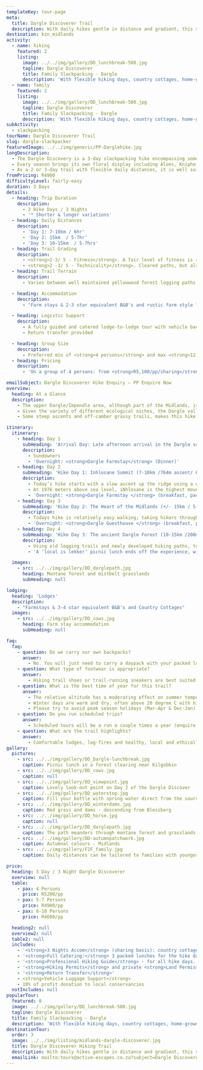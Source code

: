 ```yaml
---
templateKey: tour-page
meta:
  title: Dargle Discoverer Trail
  description: With daily hikes gentle in distance and gradient, this slackpacking trail is perfect for families, and those who prefer to take a little more time to smell the daisies.
destination: kzn_midlands
activity:
  - name: hiking
    featured: 2
    listing:
      image: ../../img/gallery/DD_lunchbreak-500.jpg
      tagline: Dargle Discoverer
      title: Family Slackpacking - Dargle
      description: 'With flexible hiking days, country cottages, home-grown meals, and Tolkienesque explorations - the Dargle Slackpacker is the Midlands best kept secret.'
  - name: family
    featured: 2
    listing:
      image: ../../img/gallery/DD_lunchbreak-500.jpg
      tagline: Dargle Discoverer
      title: Family Slackpacking - Dargle
      description: 'With flexible hiking days, country cottages, home-grown meals, and Tolkienesque explorations - the Dargle Slackpacker is the Midlands best kept secret.'
subActivity:
  - slackpacking
tourName: Dargle Discoverer Trail
slug: dargle-slackpacker
featuredImage: ../../img/generic/PP-Darglehike.jpg
longDescription:
  - The Dargle Discovery is a 3-day slackpacking hike encompassing some of the best of the KZN Midland's hidden gems. Traversing privately owned land in conservancies otherwise not accessible to the public, the area is renowned for its rich biodiversity and high level of endemism. The ever-changing landscapes include highly threatened Mist-Belt Forest, Afro-Montane grassland, rolling farmlands and challenging summits.
  - Every season brings its own floral display including Aloes, Kniphofia (red hot pokers), Gladiolus, Hypoxis, Watsonia, Brungsvigia (river lilies) and Wahlenbergia (bell flowers).
  - As a 2 or 3-day trail with flexible daily distances, it is well suited to a family weekender.
fromPricing: R4900
difficultyLevel: fairly-easy
duration: 3 Days
details:
  - heading: Trip Duration
    description:
      - 3 Hike Days / 3 Nights
      - '* Shorter & longer variations'
  - heading: Daily Distances
    description:
      - 'Day 1: 7-10km / 6hr'
      - 'Day 2: 15km  / 5-7hr'
      - 'Day 3: 10-15km  / 5-7hrs'
  - heading: Trail Grading
    description:
      - <strong>2-3/ 5 - Fitness</strong>. A fair level of fitness is required
      - <strong>2 -3/ 5 - Technicality</strong>. Cleared paths, but also some off-camber grassy trails (relatively well maintained), and a few vertical up and down sections.
  - heading: Trail Terrain
    description:
      - Varies between well maintained yellowwood forest logging paths, stone terraced paths, mountain paths, ravine trails and rocky ridge.

  - heading: Accommodation
    description:
      - "Farm stays & 2-3 star equivalent B&B's and rustic farm style lodges"

  - heading: Logistic Support
    description:
      - A fully guided and catered lodge-to-lodge tour with vehicle back-up and daily luggage transfers.
      - Return transfer provided

  - heading: Group Size
    description:
      - Preferred min of <strong>4 persons</strong> and max <strong>12-14 </strong>persons per group
  - heading: Pricing
    description:
      - 'On a group of 4 persons: from <strong>R5,100/pp/sharing</strong>'

emailSubject: Dargle Discoverer Hike Enquiry – PP Enquire Now
overview:
  heading: At a Glance
  description:
    - The upper Dargle/Impendle area, although part of the Midlands, is also considered the start of the mighty Drakensberg Escarpment, and this hike combines some more rugged berg hiking with the luxury of Midlands comforts.
    - Given the variety of different ecological niches, the Dargle valley is home to over 200 species of birds including the rare Cape Parrot and White-winged Starling. Due to the prioritised protection status of this area, it is not uncommon to find highly specialised animals like the elusive Samango monkeys playing in the Cape Chestnut trees, or some of the successfully reintroduced rock dassies sunbathing in the forest fringe. Blue duiker, oribi and mountain reedbuck are also frequent visitors.
    - Some steep ascents and off-camber grassy trails, makes this hike challenging at times. As with the Karkloof Falls2Falls, 10% of profit proceeds will go towards local conservation projects.

itinerary:
  itinerary:
    - heading: Day 1
      subHeading: 'Arrival Day: Late afternoon arrival in the Dargle valley'
      description:
        - Sundowners
        - 'Overnight: <strong>Dargle Farmstay</strong> (Dinner)'
    - heading: Day 2
      subHeading: 'Hike Day 1: Inhlosane Summit (7-10km /764m ascent/ 6hrs)'
      description:
        - Today’s hike starts with a slow ascent up the ridge using a well-marked indigenous forest trail, up onto the saddle of iNhlosane mountain. From here there are a few rocky and steep inclines across the highland grassland, which in spring and summer are swathed in a blanket of beautifully delicate wildflowers.
        - At 1976 meters above sea level, iNhlosane is the highest mountain in the Midlands. From the summit, you will be rewarded with stunning vistas of the Midlands. From here it is a short but steep walk through indigenous forest back to your farm-stay.
        - 'Overnight: <strong>Dargle Farmstay </strong> (breakfast, packed lunch, dinner)'
    - heading: Day 3
      subHeading: 'Hike Day 2: The Heart of the Midlands (+/- 15km / 5-7hrs)'
      description:
        - Todays hike is relatively easy walking; taking hikers through typical Midlands farm scenery and past an expansive wetland (an important nesting site for cranes), before descending to pass by one of the oldest farmhouses of KwaZulu-Natal, renowned for its architecture.  From here its an undulating stroll through mistbelt grassland to your next nights accommodation, nestled under the eaves of one of the most ancient indigenous forests.
        - 'Overnight: <strong>Dargle Guesthouse </strong> (breakfast, packed lunch, dinner)'
    - heading: Day 4
      subHeading: 'Hike Day 3: The ancient Dargle Forest (10-15km /200m ascent/ 5-7hrs)'
      description:
        - Using old logging trails and newly developed hiking paths, todays hike takes you through the cool undergrowth of Mistbelt forest, in the heart of the Dargle valley. There are plenty of spring mountain streams to drink from, as well as frequent sightings of Tree Dassie, Oribi, Reedbuck and perhaps an elusive Samango monkey. At the top of the forest you are rewarded with a panoramic view of the Dargle and Lidgetton valley with the iconic Nhlosane Mountain serving as a backdrop.
        - 'A ‘local is lekker’ picnic lunch ends off the experience, with finger foods selected from the surrounding producers: a true taste of the Midlands. Transfer provided back to vehicles or alternative arrangements'

  images:
    - src: ../../img/gallery/DD_darglepath.jpg
      heading: Montane forest and mistbelt grasslands
      subHeading: null

lodging:
  heading: 'Lodges'
  description:
    - "Farmstays & 3-4 star equivalent B&B's and Country Cottages"
  images:
    - src: ../../img/gallery/DD_cows.jpg
      heading: Farm stay accommodation
      subHeading: null

faq:
  faq:
    - question: Do we carry our own backpacks?
      answer:
        - No. You will just need to carry a daypack with your packed lunch, water and supplies for the day. Your overnight bags will be transferred by vehicle from lodge to lodge.
    - question: What type of footwear is appropriate?
      answer:
        - Hiking trail shoes or trail-running sneakers are best suited for this trail.
    - question: What is the best time of year for this trail?
      answer:
        - The relative altitude has a moderating effect on summer temperature with day time temperatures seldom exceeding 30 degrees C. Summer nights can be cool > 15 degrees C. The rainy season is in Summer ( November to February).
        - Winter days are warm and dry, often above 20 degree C with night temperatures 1-10 Degrees C. Occasionally there is a small scattering of snow in surrounding higher altitude areas
        - Please try to avoid peak season holidays (Mar-Apr & Dec-Jan) as the lodges have to give priority to long-stay bookings over such times. Autumn and Spring are great times of year for the Midlands.
    - question: Do you run scheduled trips?
      answer:
        - Scheduled tours will be a run a couple times a year (enquire regarding dates) otherwise private trips also avaiable - date/ avail permitting.
    - question: What are the trail highlights?
      answer:
        - Comfortable lodges, log-fires and healthy, local and ethically sourced country cuisine, spectacular 360 degree panoramic views of the Dargle and Lidgetton Valley, challenging summits, flower spotting and ancient Yellowwood forests.
gallery:
  pictures:
    - src: ../../img/gallery/DD_Dargle-lunchbreak.jpg
      caption: Picnic lunch in a forest clearing near Kilgobbin
    - src: ../../img/gallery/DD_cows.jpg
      caption: null
    - src: ../../img/gallery/DD_viewpoint.jpg
      caption: Lovely look-out point on Day 2 of the Dargle Discover
    - src: ../../img/gallery/DD_waterstop.jpg
      caption: Fill your bottle with spring water direct from the source.
    - src: ../../img/gallery/DD_winterdams.jpg
      caption: Red grass and dams - descending from Blessberg
    - src: ../../img/gallery/DD_horse.jpg
      caption: null
    - src: ../../img/gallery/DD_darglepath.jpg
      caption: The path meanders through montane forest and grasslands
    - src: ../../img/gallery/DD-autumnpatchwork.jpg
      caption: Autumnal colours - Midlands
    - src: ../../img/gallery/F2F_family.jpg
      caption: Daily distances can be tailored to families with younger members

price:
  heading: 3 Day / 3 Night Dargle Discoverer
  overview: null
  table:
    - pax: 4 Persons
      price: R5200/pp
    - pax: 5-7 Persons
      price: R4900/pp
    - pax: 8-10 Persons
      price: R4600/pp

  heading2: null
  overview2: null
  table2: null
  includes:
    - '<strong>3 Nights Accom</strong> (sharing basis): country cottages'
    - '<strong>Full Catering:</strong> 3 packed lunches for the hike days, 3 dinners and 3 breakfasts '
    - '<strong>Professional Hiking Guide</strong> - for all hike days. FGASA qualified to explore the fauna and fauna with you'
    - '<strong>Hiking Permits</strong> and private <strong>Land Permissions</strong>for the 3 hike days '
    - '<strong>Return Transfer</strong>'
    - <strong>Vehicle Luggage Support</strong>
    - 10% of profit donation to local conservancies
  notIncludes: null
popularTour:
  featured: 0
  image: ../../img/gallery/DD_lunchbreak-500.jpg
  tagline: Dargle Discoverer
  title: Family Slackpacking - Dargle
  description: 'With flexible hiking days, country cottages, home-grown meals, and Tolkienesque explorations - the Dargle Slackpacker is the Midlands best kept secret.'
destinationTour:
  order: 3
  image: ../../img/listing/midlands-dargle-discoverer.jpg
  title: Dargle Discoverer Hiking Trail
  description: With daily hikes gentle in distance and gradient, this slackpacking trail is perfect for families, and those who prefer to take a little more time to smell the daisies. Overnighting at cosy country lodges with locally grown home cooked meals, dams and rivers for cooling off enroute, and picturesque picnic spots, the Dargle Trails are one the Midlands best kept secret.
  emailLink: mailto:tours@active-escapes.co.za?subject=Dargle Discoverer Hike - KZN Midlands Destination Listing
---
```

